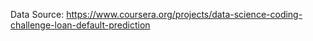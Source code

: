 Data Source: https://www.coursera.org/projects/data-science-coding-challenge-loan-default-prediction
